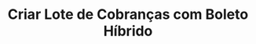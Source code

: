 ---
title: Criar Lote de Cobranças com Boleto Híbrido
api:
  file: Boleto Híbrido.json
  operationId: post_v2-order-due-date-batch
hidden: false
---